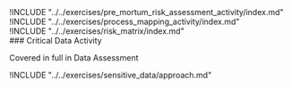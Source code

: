 
<div class="boxtext">
!INCLUDE "../../exercises/pre_mortum_risk_assessment_activity/index.md"
</div>

<div class="boxtext">
!INCLUDE "../../exercises/process_mapping_activity/index.md"
</div>

<div class="boxtext">
!INCLUDE "../../exercises/risk_matrix/index.md"
</div>

<div class="boxtext">
### Critical Data Activity

Covered in full in Data Assessment

!INCLUDE "../../exercises/sensitive_data/approach.md"
</div>


